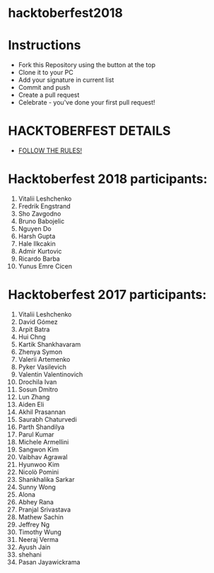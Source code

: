 ﻿# hacktoberfest2018

# Instructions

- Fork this Repository using the button at the top
- Clone it to your PC
- Add your signature in current list
- Commit and push
- Create a pull request
- Celebrate - you've done your first pull request!


# HACKTOBERFEST DETAILS
- [FOLLOW THE RULES!](https://hacktoberfest.digitalocean.com/details)

# Hacktoberfest 2018 participants:
1. Vitalii Leshchenko
2. Fredrik Engstrand
3. Sho Zavgodno
4. Bruno Babojelic
5. Nguyen Do
6. Harsh Gupta
7. Hale Ilkcakin
8. Admir Kurtovic
9. Ricardo Barba
10. Yunus Emre Cicen


# Hacktoberfest 2017 participants:
1. Vitalii Leshchenko
2. David Gómez
3. Arpit Batra
4. Hui Chng
5. Kartik Shankhavaram
6. Zhenya Symon
7. Valerii Artemenko
8. Pyker Vasilevich
9. Valentin Valentinovich
10. Drochila Ivan
11. Sosun Dmitro
12. Lun Zhang
13. Aiden Eli
14. Akhil Prasannan
15. Saurabh Chaturvedi
16. Parth Shandilya
17. Parul Kumar
18. Michele Armellini
19. Sangwon Kim
20. Vaibhav Agrawal
21. Hyunwoo Kim
22. Nicolò Pomini
23. Shankhalika Sarkar
24. Sunny Wong
25. Alona 
26. Abhey Rana
27. Pranjal Srivastava
28. Mathew Sachin
29. Jeffrey Ng
30. Timothy Wung
31. Neeraj Verma
32. Ayush Jain
33. shehani
34. Pasan Jayawickrama

